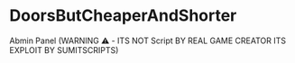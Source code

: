 # DoorsButCheaperAndShorter
Abmin Panel (WARNING ⚠️ - ITS NOT Script BY REAL GAME CREATOR ITS EXPLOIT BY SUMITSCRIPTS)
